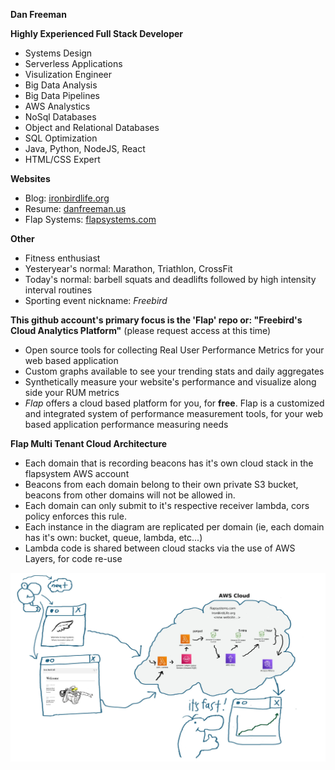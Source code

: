 **Dan Freeman**


**Highly Experienced Full Stack Developer**
- Systems Design
- Serverless Applications
- Visulization Engineer
- Big Data Analysis
- Big Data Pipelines
- AWS Analystics
- NoSql Databases
- Object and Relational Databases
- SQL Optimization
- Java, Python, NodeJS, React
- HTML/CSS Expert

 
**Websites**
- Blog: [ironbirdlife.org](https://ironbirdlife.org)
- Resume: [danfreeman.us](https://danfreeman.us)
- Flap Systems: [flapsystems.com](https://flapsystems.com)

**Other**
- Fitness enthusiast
- Yesteryear's normal: Marathon, Triathlon, CrossFit
- Today's normal: barbell squats and deadlifts followed by high intensity interval routines
- Sporting event nickname: _Freebird_

**This github account's primary focus is the 'Flap' repo or: "Freebird's Cloud Analytics Platform"** (please request access at this time)
- Open source tools for collecting Real User Performance Metrics for your web based application
- Custom graphs available to see your trending stats and daily aggregates
- Synthetically measure your website's performance and visualize along side your RUM metrics
- _Flap_ offers a cloud based platform for you, for **free**. Flap is a customized and integrated system of performance measurement tools, for your web based application performance measuring needs

 **Flap Multi Tenant Cloud Architecture**
   - Each domain that is recording beacons has it's own cloud stack in the flapsystem AWS account
   - Beacons from each domain belong to their own private S3 bucket, beacons from other domains will not be allowed in.
   - Each domain can only submit to it's respective receiver lambda, cors policy enforces this rule.
   - Each instance in the diagram are replicated per domain (ie, each domain has it's own: bucket, queue, lambda, etc...)
   - Lambda code is shared between cloud stacks via the use of AWS Layers, for code re-use
   
   ![diagram](./images/arch.jpg)
